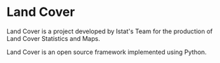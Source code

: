# Land Cover
Land Cover is a project developed by Istat's Team for the production of Land Cover Statistics and Maps. 

Land Cover is an open source framework implemented using Python. 
